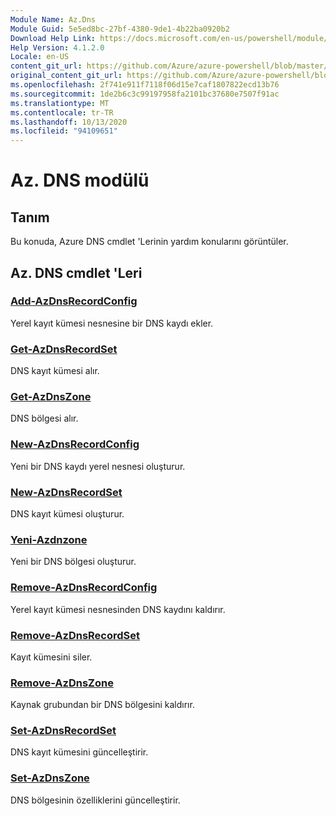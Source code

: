```yaml
---
Module Name: Az.Dns
Module Guid: 5e5ed8bc-27bf-4380-9de1-4b22ba0920b2
Download Help Link: https://docs.microsoft.com/en-us/powershell/module/az.dns
Help Version: 4.1.2.0
Locale: en-US
content_git_url: https://github.com/Azure/azure-powershell/blob/master/src/Dns/Dns/help/Az.DNS.md
original_content_git_url: https://github.com/Azure/azure-powershell/blob/master/src/Dns/Dns/help/Az.DNS.md
ms.openlocfilehash: 2f741e911f7118f06d15e7caf1807822ecd13b76
ms.sourcegitcommit: 1de2b6c3c99197958fa2101bc37680e7507f91ac
ms.translationtype: MT
ms.contentlocale: tr-TR
ms.lasthandoff: 10/13/2020
ms.locfileid: "94109651"
---
```

# Az. DNS modülü
## Tanım
Bu konuda, Azure DNS cmdlet 'Lerinin yardım konularını görüntüler.

## Az. DNS cmdlet 'Leri
### [Add-AzDnsRecordConfig](Add-AzDnsRecordConfig.md)
Yerel kayıt kümesi nesnesine bir DNS kaydı ekler.

### [Get-AzDnsRecordSet](Get-AzDnsRecordSet.md)
DNS kayıt kümesi alır.

### [Get-AzDnsZone](Get-AzDnsZone.md)
DNS bölgesi alır.

### [New-AzDnsRecordConfig](New-AzDnsRecordConfig.md)
Yeni bir DNS kaydı yerel nesnesi oluşturur.

### [New-AzDnsRecordSet](New-AzDnsRecordSet.md)
DNS kayıt kümesi oluşturur.

### [Yeni-Azdnzone](New-AzDnsZone.md)
Yeni bir DNS bölgesi oluşturur.

### [Remove-AzDnsRecordConfig](Remove-AzDnsRecordConfig.md)
Yerel kayıt kümesi nesnesinden DNS kaydını kaldırır.

### [Remove-AzDnsRecordSet](Remove-AzDnsRecordSet.md)
Kayıt kümesini siler.

### [Remove-AzDnsZone](Remove-AzDnsZone.md)
Kaynak grubundan bir DNS bölgesini kaldırır.

### [Set-AzDnsRecordSet](Set-AzDnsRecordSet.md)
DNS kayıt kümesini güncelleştirir.

### [Set-AzDnsZone](Set-AzDnsZone.md)
DNS bölgesinin özelliklerini güncelleştirir.

